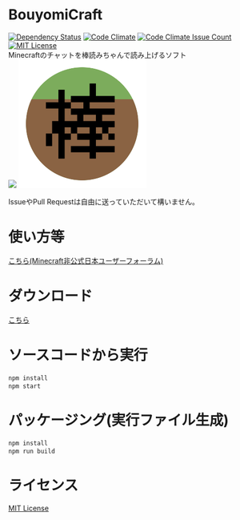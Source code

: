 # BouyomiCraft
[![Dependency Status](https://gemnasium.com/prince-0203/BouyomiCraft.svg)](https://gemnasium.com/prince-0203/BouyomiCraft)
[![Code Climate](https://codeclimate.com/github/prince-0203/BouyomiCraft/badges/gpa.svg)](https://codeclimate.com/github/prince-0203/BouyomiCraft)
[![Code Climate Issue Count](https://codeclimate.com/github/prince-0203/BouyomiCraft/badges/issue_count.svg)](https://codeclimate.com/github/prince-0203/BouyomiCraft)
[![MIT License](http://img.shields.io/badge/license-MIT-blue.svg?style=flat)](LICENSE)  
Minecraftのチャットを棒読みちゃんで読み上げるソフト  
[![](http://i.imgur.com/OGgryIjm.png)](http://imgur.com/OGgryIj)
![BouyomiCraft](app-icon/icon.png)

IssueやPull Requestは自由に送っていただいて構いません。

# 使い方等
[こちら(Minecraft非公式日本ユーザーフォーラム)](http://forum.minecraftuser.jp/viewtopic.php?f=36&t=30070)

# ダウンロード
[こちら](https://github.com/prince-0203/BouyomiCraft/releases/latest)

# ソースコードから実行
```
npm install
npm start
```

# パッケージング(実行ファイル生成)
```
npm install
npm run build
```

# ライセンス
[MIT License](LICENSE)
